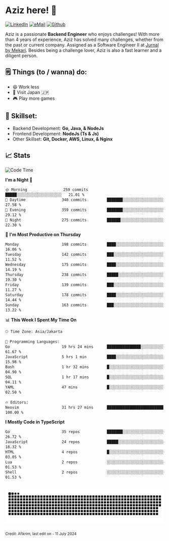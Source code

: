 # Aziz here! 👋

[![LinkedIn](https://img.shields.io/static/v1?message=afikrim&logo=linkedin&label=&color=0077B5&logoColor=white&labelColor=&style=for-the-badge)](https://www.linkedin.com/in/afikrim)
[![eMail](https://img.shields.io/static/v1?message=afikrim10@gmail.com&logo=gmail&label=&color=D14836&logoColor=white&labelColor=&style=for-the-badge)](mailto:afikrim10@gmail.com)
[![Github](https://komarev.com/ghpvc/?username=afikrim&label=Visitors&style=for-the-badge)](https://www.github.com/afikrim)

<!--Introduction-->
Aziz is a passionate **Backend Engineer** who enjoys challenges! With more than 4 years of experience, Aziz has solved many challenges, whether from the past or current company. Assigned as a Software Engineer II at [Jurnal by Mekari](https://jurnal.id). Besides being a challenge lover, Aziz is also a fast learner and a diligent person.

<!--Things TODO-->
## 🗒️ Things (to / wanna) do:

- 😆 Work less
- 🚀 Visit Japan 🇯🇵
- 🎮 Play more games

<!--Skillset-->
## 🏅 Skillset:

- Backend Development: **Go, Java, & NodeJs**
- Frontend Development: **NodeJs (Ts & Js)**
- Other Skillset: **Git, Docker, AWS, Linux, & Nginx**

## 📈 Stats  

<!--START_SECTION:waka-->
![Code Time](http://img.shields.io/badge/Code%20Time-1%2C822%20hrs%2028%20mins-blue)

**I'm a Night 🦉** 

```text
🌞 Morning                259 commits         █████░░░░░░░░░░░░░░░░░░░░   21.01 % 
🌆 Daytime                340 commits         ███████░░░░░░░░░░░░░░░░░░   27.58 % 
🌃 Evening                359 commits         ███████░░░░░░░░░░░░░░░░░░   29.12 % 
🌙 Night                  275 commits         ██████░░░░░░░░░░░░░░░░░░░   22.30 % 
```
📅 **I'm Most Productive on Thursday** 

```text
Monday                   198 commits         ████░░░░░░░░░░░░░░░░░░░░░   16.06 % 
Tuesday                  142 commits         ███░░░░░░░░░░░░░░░░░░░░░░   11.52 % 
Wednesday                175 commits         ████░░░░░░░░░░░░░░░░░░░░░   14.19 % 
Thursday                 238 commits         █████░░░░░░░░░░░░░░░░░░░░   19.30 % 
Friday                   139 commits         ███░░░░░░░░░░░░░░░░░░░░░░   11.27 % 
Saturday                 178 commits         ████░░░░░░░░░░░░░░░░░░░░░   14.44 % 
Sunday                   163 commits         ███░░░░░░░░░░░░░░░░░░░░░░   13.22 % 
```


📊 **This Week I Spent My Time On** 

```text
🕑︎ Time Zone: Asia/Jakarta

💬 Programming Languages: 
Go                       19 hrs 24 mins      ███████████████░░░░░░░░░░   61.67 % 
JavaScript               5 hrs 1 min         ████░░░░░░░░░░░░░░░░░░░░░   15.98 % 
Bash                     1 hr 32 mins        █░░░░░░░░░░░░░░░░░░░░░░░░   04.90 % 
SQL                      1 hr 17 mins        █░░░░░░░░░░░░░░░░░░░░░░░░   04.11 % 
YAML                     47 mins             █░░░░░░░░░░░░░░░░░░░░░░░░   02.50 % 

🔥 Editors: 
Neovim                   31 hrs 27 mins      █████████████████████████   100.00 % 
```

**I Mostly Code in TypeScript** 

```text
Go                       35 repos            ███████░░░░░░░░░░░░░░░░░░   26.72 % 
JavaScript               24 repos            █████░░░░░░░░░░░░░░░░░░░░   18.32 % 
HTML                     4 repos             █░░░░░░░░░░░░░░░░░░░░░░░░   03.05 % 
Lua                      2 repos             ░░░░░░░░░░░░░░░░░░░░░░░░░   01.53 % 
Shell                    2 repos             ░░░░░░░░░░░░░░░░░░░░░░░░░   01.53 % 
```




<!--END_SECTION:waka-->


<br clear="both">

<div align="center">
  <img src="https://raw.githubusercontent.com/afikrim/afikrim/output/snake.svg" alt="Snake animation" />
</div>


<sub>Credit: Afikrim, last edit on - 11 July 2024</sub>
